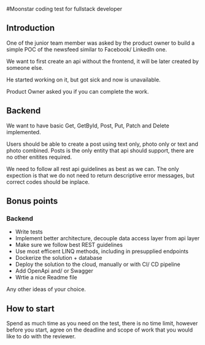 #Moonstar coding test for fullstack developer

## Introduction

One of the junior team member was asked by the product owner to build a simple POC of the newsfeed similar to Facebook/ LinkedIn one.

We want to first create an api without the frontend, it will be later created by someone else.

He started working on it, but got sick and now is unavailable.

Product Owner asked you if you can complete the work.

## Backend

We want to have basic Get, GetById, Post, Put, Patch and Delete implemented.

Users should be able to create a post using text only, photo only or text and photo combined. Posts is the only entity that api should support, there are no other enitites required.

We need to follow all rest api guidelines as best as we can. The only expection is that we do not need to return descriptive error messages, but correct codes should be inplace.

## Bonus points

### Backend

- Write tests
- Implement better architecture, decouple data access layer from api layer
- Make sure we follow best REST guidelines
- Use most efficent LINQ methods, including in presupplied endpoints
- Dockerize the solution + database
- Deploy the solution to the cloud, manually or with CI/ CD pipeline
- Add OpenApi and/ or Swagger
- Wrtie a nice Readme file

Any other ideas of your choice.

## How to start

Spend as much time as you need on the test, there is no time limit, however before you start, agree on the deadline and scope of work that you would like to do with the reviewer.
